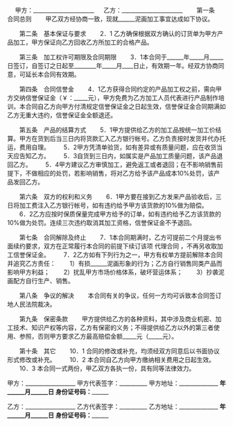 
 


　  甲方：______________________
 　  乙方：______________________
 　　第一条　合同总则
 　　甲乙双方经协商一致，现就______泥画加工事宜达成如下协议。


　　第二条　基本保证与要求
 　　2．1  乙方确保根据双方确认的订货单为甲方产品加工，甲方保证向乙方回收乙方所加工的合格产品。


　　第三条　加工权许可期限及合同期限
 　　3．1本合同于______年_____月_____日签订，自签订之日起至________年_____月____日止，有效期一年。经双方协商同意，可延长本合同有效期。


　　第四条　合同信誉金
 　　4．1乙方获得合同约定的产品加工权之前，需向甲方交纳信誉保证金（￥：_____元），甲方免费为乙方加工人员代表进行产品制作培训，本合同自乙方向甲方付清规定信誉保证金之日起生效，信誉保证金合同期满如乙方无重大违约，信誉保证金全额退还。


　　第五条　产品的结算方式
 　　5．1甲方提供给乙方的加工品按统一加工价结算。甲方在货到后当三日内将货款汇入乙方银行帐号。乙方负责按时发货并代办托运，费用自理。
 　　5．2甲方凭清单验货，如有差异或有质量问题，应在收货当天应告知乙方。
 　　5．3自货到三日内，如属实是产品加工质量问题，该产品退回乙方。
 　　5．4甲方建议乙方审慎加工，避免返工或者退回；在不影响销售前提下，不做相应的处罚，若影响销售，将对乙方给予该产品成本10%处罚，该产品发回乙方。


　　第六条　双方的权利和义务
 　　6．1甲方要在接到乙方发来产品验收后，三日将加工费注入乙方银行帐号，如有违约给予甲方该货款的10%做为赔偿。
 　　6．2乙方应按时保质保量完成甲方给予的订单，如有违约给予乙方该货款的10%做为处罚。连续三次违约取消其加工资格，信誉保证金不予退回。


　　第七条　合同解除及终止
 　　7．1本合同期满时，乙方可提前二个月提出书面续约要求，双方在正常履行本合同的前提下续订该项
代理合同
，不再另收取加工信誉保证金。
 　　7．2乙方如有下列行为之一，甲方有权单方提前解除本合同并追究乙方责任：
 　　1）有损______泥画形象的行为；乙方自行销售同类产品而影响甲方利益；
 　　2）扰乱甲方市场价格体系，破坏营运体系；
 　　3）抄袭泥画配方自行生产、销售。


　　第八条　争议的解决
 　　本合同有关的争议，任何一方均可诉致本合同签订地人民法院裁决。


　　第九条　保密条款
 　　甲方提供给乙方的各种资料，其中涉及商业机密、加工技术、知识产权等内容，乙方有保密的义务；不得提供给乙方以外的第三者使用、参照，否则甲方要求乙方最高赔偿金额_____元（_____元）。


　　第十条　其它
 　　10．1 合同的修改或补充，均须经双方同意后以书面协议形式修改或补充。
 　　10．2 本合同自乙方向甲方缴纳相关费用之日起生效。
 　　10．3 本合同一式两份，甲乙双方各执一份，具有同等法律效力。


 


甲方：__________________
 甲方代表签字：__________
 甲方地址：______________
 ______年______月______日
 身份证号码：____________


乙方：__________________
 乙方代表签字：__________
 乙方地址：______________
 ______年______月______日
 身份证号码：____________


 
 


 

 
 
 
 
 
  


  
 

  


  


  
 
 
 
 

